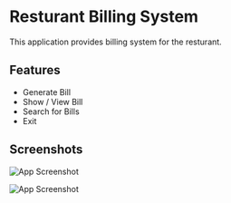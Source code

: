 # Resturant Billing System

This application provides billing system for the resturant. 


## Features

- Generate Bill
- Show / View Bill
- Search for Bills
- Exit


## Screenshots

![App Screenshot](https://github.com/sundaram-sharma/resturantBillin/assets/98935619/a4102b73-cfe4-4e91-a509-2dc9955458b1)

![App Screenshot](https://github.com/sundaram-sharma/resturantBillin/assets/98935619/969869ff-ceac-45aa-a3c6-b09c61a8f21f)
